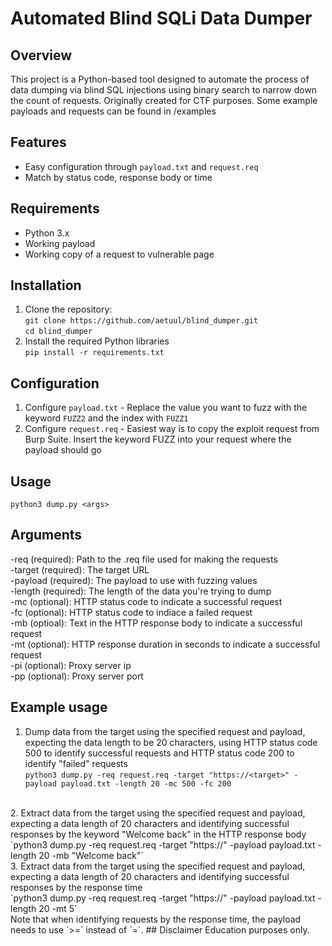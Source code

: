 # Automated Blind SQLi Data Dumper
## Overview
This project is a Python-based tool designed to automate the process of data dumping via blind SQL injections using binary search to narrow down the count of requests. Originally created for CTF purposes.
Some example payloads and requests can be found in /examples
## Features
- Easy configuration through `payload.txt` and `request.req`
- Match by status code, response body or time
## Requirements
- Python 3.x
- Working payload
- Working copy of a request to vulnerable page
## Installation
1. Clone the repository:<br>
`git clone https://github.com/aetuul/blind_dumper.git`<br>
`cd blind_dumper`
2. Install the required Python libraries<br>
`pip install -r requirements.txt`
## Configuration
1. Configure `payload.txt` - Replace the value you want to fuzz with the keyword `FUZZ2` and the index with `FUZZ1`
2. Configure `request.req` - Easiest way is to copy the exploit request from Burp Suite. Insert the keyword FUZZ into your request where the payload should go
## Usage
`python3 dump.py <args>`
## Arguments
-req (required): Path to the .req file used for making the requests<br>
-target (required): The target URL<br>
-payload (required): The payload to use with fuzzing values<br>
-length (required): The length of the data you're trying to dump<br>
-mc (optional): HTTP status code to indicate a successful request<br>
-fc (optional): HTTP status code to indiace a failed request<br>
-mb (optioal): Text in the HTTP response body to indicate a successful request<br>
-mt (optional): HTTP response duration in seconds to indicate a successful request<br>
-pi (optional): Proxy server ip<br>
-pp (optional): Proxy server port<br>
## Example usage
1. Dump data from the target using the specified request and payload, expecting the data length to be 20 characters, using HTTP status code 500 to identify successful requests and HTTP status code 200 to identify "failed" requests<br>
`python3 dump.py -req request.req -target "https://<target>" -payload payload.txt -length 20 -mc 500 -fc 200`
<br>
2. Extract data from the target using the specified request and payload, expecting a data length of 20 characters and identifying successful responses by the keyword "Welcome back" in the HTTP response body<br>
`python3 dump.py -req request.req -target "https://<target>" -payload payload.txt -length 20 -mb "Welcome back"`
<br>
3. Extract data from the target using the specified request and payload, expecting a data length of 20  characters and identifying successful responses by the response time<br>
`python3 dump.py -req request.req -target "https://<target>" -payload payload.txt -length 20 -mt 5`
<br>
Note that when identifying requests by the response time, the payload needs to use `>=` instead of `=`.
## Disclaimer
Education purposes only.
